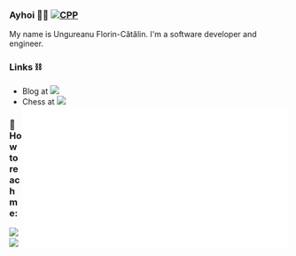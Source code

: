 ### Ayhoi 🏴‍☠️ [![CPP](https://img.shields.io/badge/C%2B%2B-00599C?style=flat&logo=c%2B%2B&logoColor=white)]()
My name is Ungureanu Florin-Cătălin. I'm a software developer and engineer.
### Links ⛓️
  - Blog at <a href="http://blog.uflorin.xyz" target="_blank" title="Website"><img src="https://img.shields.io/badge/-personal%20website-yellow" /></a>
  - Chess at <a href="https://lichess.org/@/uflorin" target="_blank" title="Lichess"><img src="https://img.shields.io/badge/uflorin-FFFFFF?style=for-the-badge&logo=lichess&logoColor=black" /></a>
[<img align="right" width="600" alt="🦑" src="https://github.com/Florin-Catalin/Florin-Catalin/blob/main/metrics.plugin.achievements.svg">](https://ungureanu-florin-catalin.herokuapp.com/projects)
### 💬 How to reach me:

<a href="https://www.linkedin.com/in/florin-c%C4%83t%C4%83lin-ungureanu/" target="_blank" title="Linkedin"><img src="https://img.shields.io/badge/LinkedIn-0077B5?style=for-the-badge&logo=linkedin&logoColor=white" /></a>
<a href="mailto:florin.g.ungureanu@gmail.com" target="_blank" title="Gmail"><img src="https://img.shields.io/badge/florin.g.ungureanu-000000?style=for-the-badge&logo=google&logoColor=red" /></a>


